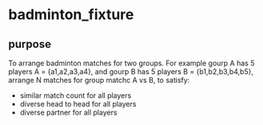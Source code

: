 # badminton_fixture

## purpose
To arrange badminton matches for two groups. For example gourp A has 5 players A = {a1,a2,a3,a4}, and gourp B has 5 players B = {b1,b2,b3,b4,b5},
arrange N matches for group matchc A vs B, to satisfy:
- similar match count for all players
- diverse head to head for all players
- diverse partner for all players
